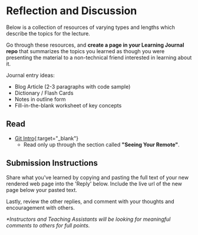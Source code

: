 # Reflection and Discussion

Below is a collection of resources of varying types and lengths which describe the topics for the lecture.  

Go through these resources, and **create a page in your Learning Journal repo** that summarizes the topics you learned as though you were presenting the material to a non-technical friend interested in learning about it.

Journal entry ideas:
* Blog Article (2-3 paragraphs with code sample)
* Dictionary / Flash Cards
* Notes in outline form
* Fill-in-the-blank worksheet of key concepts

## Read

- [Git Intro](https://blog.udemy.com/git-tutorial-a-comprehensive-guide/){:target="_blank"}
  - Read only up through the section called **"Seeing Your Remote"**.

## Submission Instructions

Share what you've learned by copying and pasting the full text of your new rendered web page into the 'Reply' below. Include the live url of the new page below your pasted text.  

Lastly, review the other replies, and comment with your thoughts and encouragement with others.

*\*Instructors and Teaching Assistants will be looking for meaningful comments to others for full points.*
